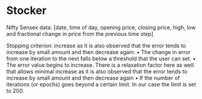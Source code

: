 # Stocker
Nifty Sensex data:  [date, time of day,
opening price, closing price, high, low and fractional change
in price from the previous time step]

Stopping criterion:
increase as it is also observed that the error tends to
increase by small amount and then decrease again:
• The change in error from one iteration to the next
falls below a threshold that the user can set.
• The error value begins to increase. There is a
relaxation factor here as well that allows minimal 
increase as it is also observed that the error tends to
increase by small amount and then decrease again
• If the number of iterations (or epochs) goes beyond a
certain limit. In our case the limit is set to 200.
